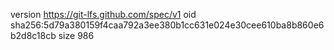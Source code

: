 version https://git-lfs.github.com/spec/v1
oid sha256:5d79a380159f4caa792a3ee380b1cc631e024e30cee610ba8b860e6b2d8c18cb
size 986
